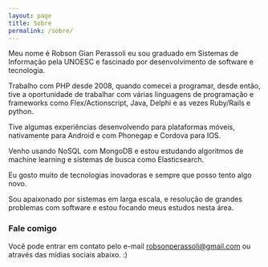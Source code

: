 ```yaml
---
layout: page
title: Sobre
permalink: /sobre/
---
```


Meu nome é Robson Gian Perassoli eu sou graduado em Sistemas de Informação pela UNOESC e fascinado por desenvolvimento de software e tecnologia.

Trabalho com PHP desde 2008, quando comecei a programar, desde então, tive a oportunidade de trabalhar com várias linguagens de programação e frameworks como Flex/Actionscript, Java, Delphi e as vezes Ruby/Rails e python.

Tive algumas experiências desenvolvendo para plataformas móveis, nativamente para Android e com Phonegap e Cordova para IOS.

Venho usando NoSQL com MongoDB e estou estudando algoritmos de machine learning e sistemas de busca como Elasticsearch.

Eu gosto muito de tecnologias inovadoras e sempre que posso tento algo novo.

Sou apaixonado por sistemas em larga escala, e resolução de grandes problemas com software e estou focando meus estudos nesta área.

### Fale comigo
Você pode entrar em contato pelo e-mail [robsonperassoli@gmail.com](mailto:robsonperassoli@gmail.com) ou através das mídias sociais abaixo. :)
